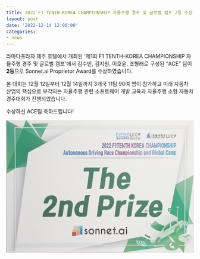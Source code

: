 ```yaml
---
title: 2022 F1 TENTH-KOREA CHAMPIONSHIP 자율주행 경주 및 글로벌 캠프 2등 수상
layout: post
date: '2022-12-14 12:00:00'
categories:
- news
---
```


라마다프라자 제주 호텔에서 개최된 '제1회 F1 TENTH-KOREA CHAMPIONSHIP 자율주행 경주 및 글로벌 캠프'에서 김수빈, 김지원, 이호윤, 조형래로 구성된 “ACE” 팀이 **2등**으로 Sonnet.ai Proprietor Award를 수상하였습니다. 

본 대회는 12월 12일부터 12월 14일까지 3개국 11팀 90여 명이 참가하고 미래 자동차 산업의 핵심으로 부각되는 자율주행 관련 소프트웨어 개발 교육과 자율주행 소형 자동차 경주대회가 진행되었습니다.

수상하신 ACE팀 축하드립니다!


<img src="/post_image/221214_F1_tenth_2nd_prize.jpg" width="700">

